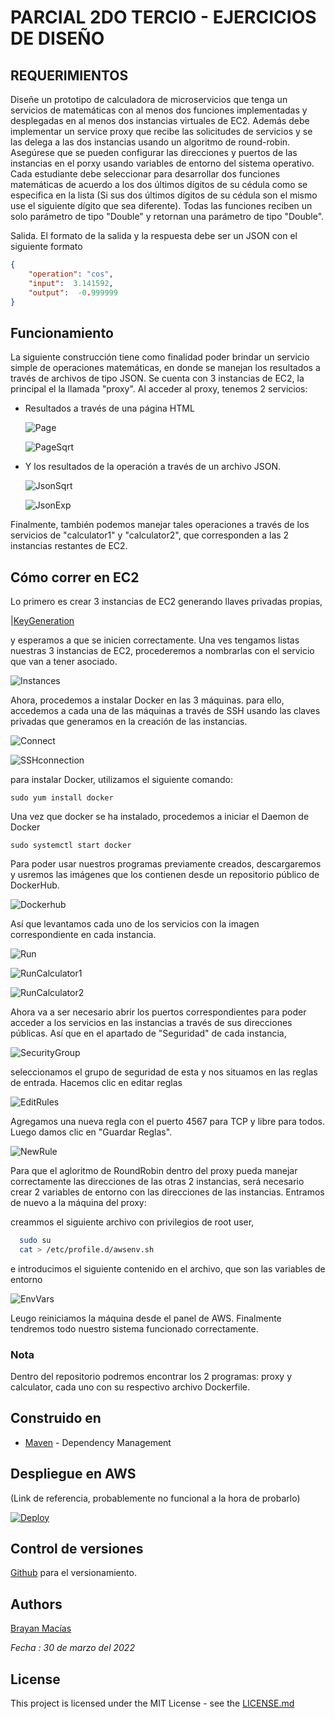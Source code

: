 # PARCIAL 2DO TERCIO - EJERCICIOS DE DISEÑO

## REQUERIMIENTOS
Diseñe un prototipo de calculadora de microservicios que tenga un servicios de matemáticas con al menos dos funciones implementadas y desplegadas en al menos dos instancias virtuales de EC2. Además debe implementar un service proxy que recibe las solicitudes de servicios y se las delega a las dos instancias usando un algoritmo de round-robin. Asegúrese que se pueden configurar las direcciones y puertos de las instancias en el porxy usando variables de entorno del sistema operativo. Cada estudiante debe seleccionar para desarrollar dos funciones matemáticas de acuerdo a los dos últimos dígitos de su cédula como se especifica en la lista (Si sus dos últimos dígitos de su cédula son el mismo use el siguiente dígito que sea diferente). Todas las funciones reciben un solo parámetro de tipo "Double" y retornan una parámetro de tipo "Double".

Salida. El formato de la salida y la respuesta debe ser un JSON con el siguiente formato
```JSON
{
    "operation": "cos",
    "input":  3.141592,
    "output":  -0.999999
}
```
## Funcionamiento
La siguiente construcción tiene como finalidad poder brindar un servicio simple de operaciones matemáticas, en donde se manejan los resultados a través de archivos de tipo JSON.
Se cuenta con 3 instancias de EC2, la principal el la llamada "proxy".
Al acceder al proxy, tenemos 2 servicios:
- Resultados a través de una página HTML
  
  ![Page]()

  ![PageSqrt]()  

- Y los resultados de la operación a través de un archivo JSON.
  
  ![JsonSqrt]()

  ![JsonExp]()

Finalmente, también podemos manejar tales operaciones a través de los servicios de "calculator1" y "calculator2", que corresponden a las 2 instancias restantes de  EC2.

## Cómo correr en EC2
Lo primero es crear 3 instancias de EC2 generando llaves privadas propias,

|[KeyGeneration]()

y esperamos a que se inicien correctamente.
Una ves tengamos listas nuestras 3 instancias de EC2, procederemos a nombrarlas con el servicio que van a tener asociado.

![Instances]()

Ahora, procedemos a instalar Docker en las 3 máquinas.
para ello, accedemos a cada una de las máquinas a través de SSH usando las claves privadas que generamos en la creación de las instancias.

![Connect]()

![SSHconnection]()

para instalar Docker, utilizamos el siguiente comando:

```sudo yum install docker```

Una vez que docker se ha instalado, procedemos a iniciar el Daemon de Docker

```sudo systemctl start docker```

Para poder usar nuestros programas previamente creados, descargaremos y usremos las imágenes que los contienen desde un repositorio público de DockerHub.

![Dockerhub]()

Así que levantamos cada uno de los servicios con la imagen correspondiente en cada instancia.

![Run]()

![RunCalculator1]()

![RunCalculator2]()

Ahora va a ser necesario abrir los puertos correspondientes para poder acceder a los servicios en las instancias a través de sus direcciones públicas.
Así que en el apartado de "Seguridad" de cada instancia,

![SecurityGroup]()

seleccionamos el grupo de seguridad de esta y nos situamos en las reglas de entrada.
Hacemos clic en editar reglas

![EditRules]()

Agregamos una nueva regla con el puerto 4567 para TCP y libre para todos. Luego damos clic en "Guardar Reglas".

![NewRule]()

Para que el agloritmo de RoundRobin dentro del proxy pueda manejar correctamente las direcciones de las otras 2 instancias, será necesario crear 2 variables de entorno con las direcciones de las instancias.
Entramos de nuevo a la máquina del proxy:

creammos el siguiente archivo con privilegios de root user,
```bash
  sudo su
  cat > /etc/profile.d/awsenv.sh

```
e introducimos el siguiente contenido en el archivo, que son las variables de entorno

![EnvVars]()

Leugo reiniciamos la máquina desde el panel de AWS.
Finalmente tendremos todo nuestro sistema funcionado correctamente.

### Nota
Dentro del repositorio podremos encontrar los 2 programas: proxy y calculator, cada uno con su respectivo archivo Dockerfile.


## Construido en

* [Maven](https://maven.apache.org/) - Dependency Management

## Despliegue en AWS
(Link de referencia, probablemente no funcional a la hora de probarlo)

[![Deploy](https://pbs.twimg.com/profile_images/1377340526890872832/Qvi0U8pF_200x200.jpg)](http://ec2-54-211-18-5.compute-1.amazonaws.com:4567)

## Control de versiones 

[Github](https://github.com/) para el versionamiento.

## Authors

[Brayan Macías](https://github.com/brayandres) 

_Fecha : 30 de marzo del 2022_ 

## License

This project is licensed under the MIT License - see the [LICENSE.md](LICENSE)